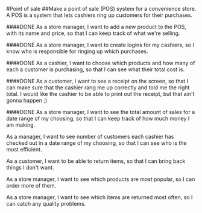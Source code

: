 #Point of sale
##Make a point of sale (POS) system for a convenience store. A POS is a system that lets cashiers ring up customers for their purchases.

####DONE As a store manager, I want to add a new product to the POS, with its name and price, so that I can keep track of what we're selling.

####DONE As a store manager, I want to create logins for my cashiers, so I know who is responsible for ringing up which purchases.

####DONE As a cashier, I want to choose which products and how many of each a customer is purchasing, so that I can see what their total cost is.

####DONE As a customer, I want to see a receipt on the screen, so that I can make sure that the cashier rang me up correctly and told me the right total. I would like the cashier to be able to print out the receipt, but that ain't gonna happen ;)

####DONE As a store manager, I want to see the total amount of sales for a date range of my choosing, so that I can keep track of how much money I am making.

As a manager, I want to see number of customers each cashier has checked out in a date range of my choosing, so that I can see who is the most efficient.

As a customer, I want to be able to return items, so that I can bring back things I don't want.

As a store manager, I want to see which products are most popular, so I can order more of them.

As a store manager, I want to see which items are returned most often, so I can catch any quality problems.

